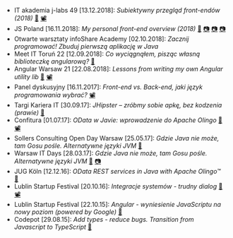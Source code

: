 * IT akademia j-labs 49 [13.12.2018]: _Subiektywny przegląd front-endów (2018)_ [🔗](https://mat3e.github.io/talks/fe-overview/j-labs.html) [📽️](https://www.youtube.com/watch?v=KDTP9Dfkh1Q)
* JS Poland [16.11.2018]: _My personal front-end overview (2018)_ [🔗](https://mat3e.github.io/talks/fe-overview/JSPoland.html) [📷](https://twitter.com/msuskadev84/status/1063440217183580161) [📷](https://twitter.com/msuskadev84/status/1063439159254241290) [📷](https://www.facebook.com/jsPolandConference/photos/a.2253643808201100/2253657468199734/?type=3&theater)
* Otwarte warsztaty infoShare Academy [02.10.2018]: _Zacznij programować! Zbuduj pierwszą aplikację w Java_
* Meet IT Toruń 22 [12.09.2018]: _Co wyciągnąłem, pisząc własną biblioteczkę angularową?_ [🔗](https://mat3e.github.io/talks/ll-angular/MeetIT22.html)
* Angular Warsaw 21 [22.08.2018]: _Lessons from writing my own Angular utility lib_ [🔗](https://mat3e.github.io/talks/ll-angular/AngularWarsaw21.html) [📽️](https://www.youtube.com/watch?v=AKZ_GShIg48)
* Panel dyskusyjny [16.11.2017]: _Front-end vs. Back-end, jaki język programowania wybrać?_ [📽️](https://web.facebook.com/infoshareacademy/videos/868483633316364/)
* Targi Kariera IT [30.09.17]: _JHipster – zróbmy sobie apkę, bez kodzenia (prawie)_ [🔗](https://mat3e.github.io/taskr/) 
* Confitura [01.07.17]: _OData w Javie: wprowadzenie do Apache Olingo_ [🔗](https://github.com/sollersconsulting/confitura2017) [📽️](https://www.youtube.com/watch?v=sSLXUOaOmkk)
* Sollers Consulting Open Day Warsaw [25.05.17]: _Gdzie Java nie może, tam Gosu pośle. Alternatywne języki JVM_ [🔗](https://github.com/sollersconsulting/openDayWaw)
* Warsaw IT Days [28.03.17]: _Gdzie Java nie może, tam Gosu pośle. Alternatywne języki JVM_ [🔗](https://github.com/sollersconsulting/wdi2017) [📷](https://zmateusz.wordpress.com/2017/04/09/wdi-2017-small-report/)
* JUG Köln [12.12.16]: _OData REST services in Java with Apache Olingo™_ [🔗](https://github.com/sollersconsulting/jugc)
* Lublin Startup Festival [20.10.16]: _Integracje systemów - trudny dialog_ [🔗](https://github.com/sollersconsulting/umcs2016) [📽️](https://youtu.be/0Sp9HWPPCSU?t=4h52m55s)
* Lublin Startup Festival [22.10.15]: _Angular - wyniesienie JavaScriptu na nowy poziom (powered by Google)_ [🔗](https://github.com/sollersconsulting/umcs2015)
* Codepot [29.08.15]: _Add types - reduce bugs. Transition from Javascript to TypeScript_ [🔗](http://sollersconsulting.github.io/codepot/)
